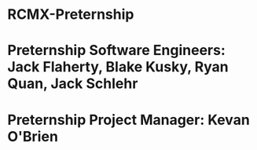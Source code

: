 # RCMX-Preternship
# Preternship Software Engineers: Jack Flaherty, Blake Kusky, Ryan Quan, Jack Schlehr
# Preternship Project Manager: Kevan O'Brien